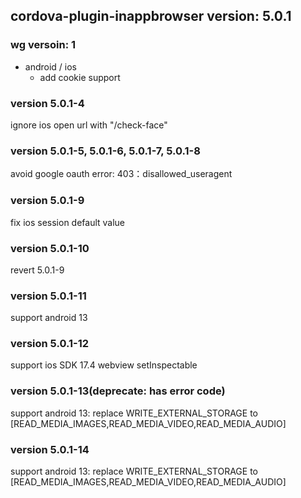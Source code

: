 ## cordova-plugin-inappbrowser version: 5.0.1

### wg versoin: 1

- android / ios
  * add cookie support

### version 5.0.1-4
ignore ios open url with "/check-face"

### version 5.0.1-5, 5.0.1-6, 5.0.1-7, 5.0.1-8
avoid google oauth error: 403：disallowed_useragent

### version 5.0.1-9
fix ios session default value

### version 5.0.1-10
revert 5.0.1-9

### version 5.0.1-11
support android 13

### version 5.0.1-12
support ios SDK 17.4 webview setInspectable

### version 5.0.1-13(deprecate: has error code)
support android 13:
replace WRITE_EXTERNAL_STORAGE to [READ_MEDIA_IMAGES,READ_MEDIA_VIDEO,READ_MEDIA_AUDIO]

### version 5.0.1-14
support android 13:
replace WRITE_EXTERNAL_STORAGE to [READ_MEDIA_IMAGES,READ_MEDIA_VIDEO,READ_MEDIA_AUDIO]